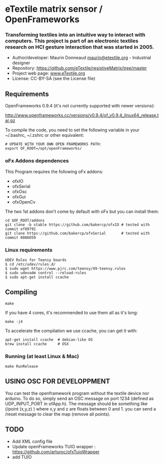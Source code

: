 # eTextile matrix sensor / OpenFrameworks

### Transforming textiles into an intuitive way to interact with computers. This project is part of an electronic textiles research on HCI gesture interaction that was started in 2005.

- Author/developer: Maurin Donneaud <maurin@etextile.org> - Industrial designer
- Repository: https://github.com/eTextile/resistiveMatrix/tree/master
- Project web page: www.eTextile.org
- License: CC-BY-SA (see the License file)

## Requirements
OpenFrameworks 0.9.4 (it's not currently supported with newer versions):

   http://www.openframeworks.cc/versions/v0.9.4/of_v0.9.4_linux64_release.tar.gz

To compile the code, you need to set the following variable in your ~/.bashrc, ~/.zshrc or other equivalent:

    # UPDATE WITH YOUR OWN OPEN FRAMEWORKS PATH:
    export OF_ROOT=/opt/openFrameworks/

### oFx Addons dependences
This Program requires the following oFx addons:
 - ofxIO
 - ofxSerial
 - ofxOsc
 - ofxGui
 - ofxOpenCv

The two 1st addons don't come by default with oFx but you can install them:

    cd $OF_ROOT/addons
    git clone -b stable https://github.com/bakercp/ofxIO # tested with commit ef09791
    git clone https://github.com/bakercp/ofxSerial       # tested with commit 8086059

### Linux requirements
    UDEV Rules for Teensy boards
    $ cd /etc/udev/rules.d/
    $ sudo wget https://www.pjrc.com/teensy/49-teensy.rules
    $ sudo udevadm control --reload-rules
    $ sudo apt-get install ccache

## Compiling

    make

If you have 4 cores, it's recommended to use them all as it's long:

    make -j4

To accelerate the compilation we use ccache, you can get it with:

    apt-get install ccache  # debian-like OS
    brew install ccache     # OSX


### Running (at least Linux & Mac)

    make RunRelease


## USING OSC FOR DEVELOPPMENT
You can test the openframework program without the textile device nor arduino.
To do so, simply send an OSC message on port 1234 (defined as UDP_INPUT_PORT in ofApp.h).
The message should be something like (/point (x,y,z) ) where x,y and z are floats between 0 and 1.
you can send a /reset message to clear the map (remove all points).


## TODO
- Add XML config file
- Update openFrameworks TUIO wrapper : https://github.com/arturoc/ofxTuioWrapper
- add TUIO
